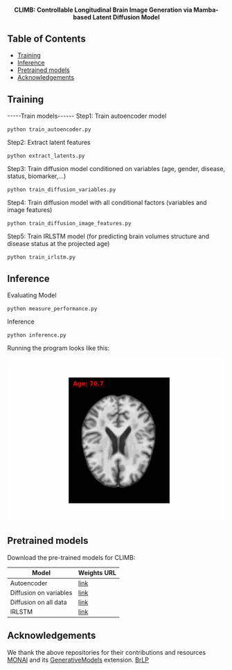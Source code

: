 <h4 align="center">CLIMB: Controllable Longitudinal Brain Image Generation via Mamba-based Latent Diffusion Model</h4>


## Table of Contents
- [Training](#training)
- [Inference](#Inference)
- [Pretrained models](#pretrained-models)
- [Acknowledgements](#acknowledgements)


## Training
-----Train models------
Step1: Train autoencoder model
```console
python train_autoencoder.py 
```
Step2: Extract latent features
```console
python extract_latents.py
```
Step3: Train diffusion model conditioned on variables (age, gender, disease, status, biomarker,...)
```console
python train_diffusion_variables.py
```
Step4: Train diffusion model with all conditional factors (variables and image features)
```console
python train_diffusion_image_features.py
```
Step5: Train IRLSTM model (for predicting brain volumes structure and disease status at the projected age)
```console
python train_irlstm.py 
```

## Inference

Evaluating Model
```console
python measure_performance.py 
```
Inference
```console
python inference.py 
```

Running the program looks like this:

![inference-preview](results/002_S_0954/axial_002_S_0954.gif)


## Pretrained models

Download the pre-trained models for CLIMB:

| Model                  | Weights URL                                                  |
| ---------------------- | ------------------------------------------------------------ |
| Autoencoder            | [link](https://drive.google.com/file/d/1FOcgpHFv7jDSXelM34LF5A9Vgn1JEB0h/view?usp=drive_link) |
| Diffusion on variables | [link](https://drive.google.com/file/d/1bQu_jqSw_l_KsB2DwXkD459J7GPUwFqJ/view?usp=drive_link) |
| Diffusion on all data  | [link](https://drive.google.com/file/d/1eJpfaNU7-eRpuCJZ_8JCrGc5xj7Q91mS/view?usp=drive_link) |
| IRLSTM                 | [link](https://drive.google.com/file/d/1sA8iDYge7YMJn8tnqOwNkYddcyQavZ-A/view?usp=drive_link) |

## Acknowledgements

We thank the above repositories for their contributions and resources 
[MONAI](https://monai.io/) and its [GenerativeModels](https://github.com/Project-MONAI/GenerativeModels/tree/main) extension.
[BrLP](https://github.com/LemuelPuglisi/BrLP)






